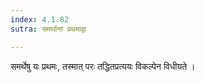 ```yaml
---
index: 4.1.82
sutra: समर्थानां प्रथमाद्वा

---
```

समर्थेषु यः प्रथमः, तस्मात् परः तद्धितप्रत्ययः विकल्पेन विधीयते । 